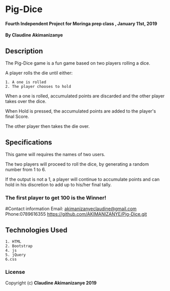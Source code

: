 # Pig-Dice
#### Fourth Independent Project for Moringa prep class , January 11st, 2019
#### By **Claudine Akimanizanye**

## Description
The Pig-Dice game is a fun game based on two players rolling a dice.

A player rolls the die until either:

    1. A one is rolled
    2. The player chooses to hold 

When a one is rolled, accumulated points are discarded and the other player takes over the dice.

When Hold is pressed, the accumulated points are added to the player's final Score.

The other player then takes the die over.

## Specifications
This game will requires the names of two users.

The two players will proceed to roll the dice, by generating a random number from 1 to 6.

If the output is not a 1, a player will continue to accumulate points and can hold in his discretion to add up to his/her final tally.



### The first player to get 100 is the Winner!


#Contact information 
Email: akimanizanyeclaudine@gmail.com Phone:0789616355
https://github.com/AKIMANIZANYE/Pig-Dice.git

## Technologies Used
    1. HTML
    2. Bootstrap
    4. js
    5. jQuery
    6.css



### License
Copyright (c) **Claudine Akimanizanye 2019**
